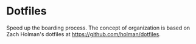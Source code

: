 Dotfiles
========

Speed up the boarding process. The concept of organization is based on Zach Holman's dotfiles at https://github.com/holman/dotfiles.
